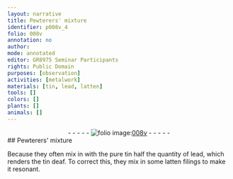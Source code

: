 ```yaml
---
layout: narrative
title: Pewterers' mixture
identifier: p008v_4
folio: 008v
annotation: no
author:
mode: annotated
editor: GR8975 Seminar Participants
rights: Public Domain
purposes: [observation]
activities: [metalwork]
materials: [tin, lead, latten]
tools: []
colors: []
plants: []
animals: []
---
```


 <div class="folio" align="center">- - - - - <a href="http://gallica.bnf.fr/ark:/12148/btv1b10500001g/f22.image" target="_blank"><img src="https://cu-mkp.github.io/GR8975-edition/assets/photo-icon.png" alt="folio image: " style="display:inline-block; margin-bottom:-3px;"/>008v</a> - - - - - </div> 
## <span class="profession">Pewterers</span>' mixture

 
 <span class="activity"></span> Because they often mix in with the <span class="material_format">pure <span class="material">tin</span></span> <span class="unit">half</span> the quantity of <span class="material">lead</span>, which renders the <span class="material">tin</span> deaf. To correct this, they mix in some <span class="material_format"><span class="material">latten</span> filings</span> to make it resonant. 
 